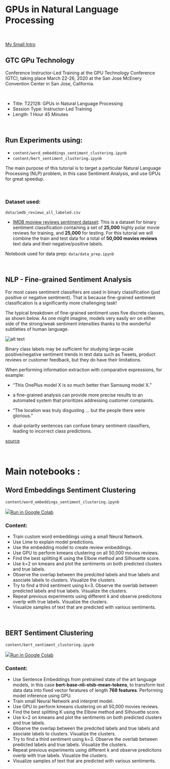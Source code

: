 # GPUs in Natural Language Processing

</br>


[My Small Intro](https://gmihaila.github.io/projects/gtc2020.html)

## GTC GPu Technology 
Conference Instructor-Led Training at the GPU Technology Conference (GTC), taking place March 22-26, 2020 at the San Jose McEnery Convention Center in San Jose, California.

</br>

* Title: T22128: GPUs in Natural Language Processing
* Session Type: Instructor-Led Training
* Length:  1 Hour 45 Minutes

</br>

## Run Experiments using:

* `content/word_embeddings_sentiment_clustering.ipynb`
* `content/bert_sentiment_clustering.ipynb`

The main purpose of this tutorial is to target a particular Natural Language Processing (NLP) problem, in this case Sentiment Analysis, and use GPUs for great speedup.

</br>

### Dataset used:
`data/imdb_reviews_all_labeled.csv`

* [IMDB moview reviews sentiment dataset](http://ai.stanford.edu/%7Eamaas/data/sentiment/): This is a dataset for binary sentiment classification containing a set of **25,000** highly polar movie reviews for training, and **25,000** for testing. For this tutorial we will combine the train and test data for a total of **50,000 movies reviews** text data and their negative/positive labels.

Notebook used for data prep:
`data/data_prep.ipynb`

</br>

## NLP - Fine-grained Sentiment Analysis

For most cases sentiment classifiers are used in binary classification (just positive or negative sentiment). That is because fine-grained sentiment classification is a significantly more challenging task! 

The typical breakdown of fine-grained sentiment uses five discrete classes, as shown below. As one might imagine, models very easily err on either side of the strong/weak sentiment intensities thanks to the wonderful subtleties of human language.

![alt text](https://miro.medium.com/max/705/1*ug8kyqUlnqEuo3LhHfNypg.png)

Binary class labels may be sufficient for studying large-scale positive/negative sentiment trends in text data such as Tweets, product reviews or customer feedback, but they do have their limitations. 

When performing information extraction with comparative expressions, for example: 
 * “This OnePlus model X is so much better than Samsung model X.” 
  * a fine-grained analysis can provide more precise results to an automated system that prioritizes addressing customer complaints. 

 * “The location was truly disgusting ... but the people there were glorious.” 
  * dual-polarity sentences can confuse binary sentiment classifiers, leading to incorrect class predictions.

[source](https://towardsdatascience.com/fine-grained-sentiment-analysis-in-python-part-1-2697bb111ed4)

</br>

# Main notebooks :

## Word Embeddings Sentiment Clustering

`content/word_embeddings_sentiment_clustering.ipynb`

<a target="_blank" href="https://colab.research.google.com/github/gmihaila/gtc2020_instructor_training/blob/master/content/word_embeddings_sentiment_clustering.ipynb"><img src="https://www.tensorflow.org/images/colab_logo_32px.png" />Run in Google Colab</a>

### Content:

 * Train custom word embeddings using a small Neural Network.
 * Use Lime to explain model predictions.
 * Use the embedding model to create review embeddings.
 * Use GPU to perform kmeans clustering on all 50,000 movies reviews.
 * Find the best splitting K using the Elbow method and Silhouette score.
 * Use k=2 on kmeans and plot the sentiments on both predicted clusters and true labels.
 * Observe the overlap between the predcited labels and true labels and asociate labels to clusters. Visualize the clusters.
 * Try to find a third sentiment using k=3. Observe the overlab between predicted labels and true labels. Visualize the clusters.
 * Repeat previous experiments using different k and observe predicitons overlp with true labels. Visualize the clusters.
 * Visualize samples of text that are predicted with various sentiments.

</br>

## BERT Sentiment Clustering

`content/bert_sentiment_clustering.ipynb`

<a target="_blank" href="https://colab.research.google.com/github/gmihaila/gtc2020_instructor_training/blob/master/content/bert_sentiment_clustering.ipynb"><img src="https://www.tensorflow.org/images/colab_logo_32px.png" />Run in Google Colab</a>

### Content:

 * Use Sentence Embeddings from pretrained state of the art language models, in this case **bert-base-nli-stsb-mean-tokens**, to transform text data data into fixed vector feratures of length **768 features**. Performing model inference using GPU.
 * Train small Neural Network and interpret model.
 * Use GPU to perform kmeans clustering on all 50,000 movies reviews.
 * Find the best splitting K using the Elbow method and Silhouette score.
 * Use k=2 on kmeans and plot the sentiments on both predicted clusters and true labels.
 * Observe the overlap between the predcited labels and true labels and asociate labels to clusters. Visualize the clusters.
 * Try to find a third sentiment using k=3. Observe the overlab between predicted labels and true labels. Visualize the clusters.
 * Repeat previous experiments using different k and observe predicitons overlp with true labels. Visualize the clusters.
 * Visualize samples of text that are predicted with various sentiments.
 
